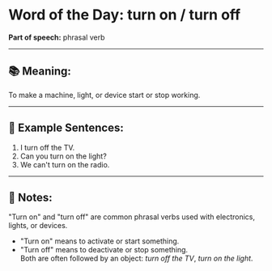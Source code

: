 # Word of the Day: **turn on / turn off**

**Part of speech:** phrasal verb

---

## 📚 Meaning:
To make a machine, light, or device start or stop working.

---

## 💬 Example Sentences:
1. I turn off the TV.  
2. Can you turn on the light?  
3. We can't turn on the radio.

---

## 🧠 Notes:
"Turn on" and "turn off" are common phrasal verbs used with electronics, lights, or devices.  
- "Turn on" means to activate or start something.  
- "Turn off" means to deactivate or stop something.  
Both are often followed by an object: *turn off the TV*, *turn on the light*.

